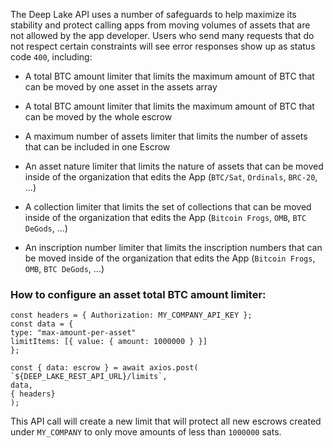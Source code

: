 The Deep Lake API uses a number of safeguards to help maximize its stability and protect calling apps from moving volumes of assets that are not allowed by the app developer. Users who send many requests that do not respect certain constraints will see error responses show up as status code `400`, including:

- A total BTC amount limiter that limits the maximum amount of BTC that can be moved by one asset in the assets array

- A total BTC amount limiter that limits the maximum amount of BTC that can be moved by the whole escrow

- A maximum number of assets limiter that limits the number of assets that can be included in one Escrow

- An asset nature limiter that limits the nature of assets that can be moved inside of the organization that edits the App (`BTC/Sat`, `Ordinals`, `BRC-20`, ...)

- A collection limiter that limits the set of collections that can be moved inside of the organization that edits the App (`Bitcoin Frogs`, `OMB`, `BTC DeGods`, ...)

- An inscription number limiter that limits the inscription numbers that can be moved inside of the organization that edits the App (`Bitcoin Frogs`, `OMB`, `BTC DeGods`, ...)

### How to configure an asset total BTC amount limiter:

```
const headers = { Authorization: MY_COMPANY_API_KEY };
const data = {
type: "max-amount-per-asset"
limitItems: [{ value: { amount: 1000000 } }]
};

const { data: escrow } = await axios.post(
`${DEEP_LAKE_REST_API_URL}/limits`,
data,
{ headers}
);
```

This API call will create a new limit that will protect all new escrows created under `MY_COMPANY` to only move amounts of less than `1000000` sats.
